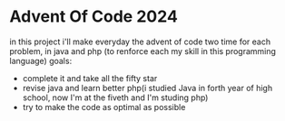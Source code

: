 # Advent Of Code 2024

in this project i'll make everyday the advent of code two time for each problem, in java and php (to renforce each my skill in this programming language)
goals:
  - complete it and take all the fifty star
  - revise java and learn better php(i studied Java in forth year of high school, now I'm at the fiveth and I'm studing php)
  - try to make the code as optimal as possible

 
